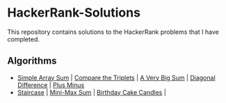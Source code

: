 # HackerRank-Solutions
This repository contains solutions to the HackerRank problems that I have completed.
## Algorithms 
- [Simple Array Sum](simpleArraySum.java)  |  [Compare the Triplets](compareTriplets.java)  |  [A Very Big Sum](aVeryBigSum.java)  |  [Diagonal Difference](diagonalDifference.java)  |  [Plus Minus](plusMinus.java)
- [Staircase](staircase.java)  |  [Mini-Max Sum](miniMaxSum.java)  |  [Birthday Cake Candles](birthdayCakeCandles.java)  |  
